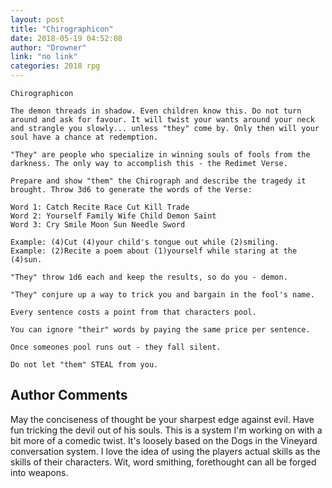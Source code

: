 ```yaml
---
layout: post
title: "Chirographicon"
date: 2018-05-19 04:52:08
author: "Drowner"
link: "no link"
categories: 2018 rpg
---
```

```
Chirographicon

The demon threads in shadow. Even children know this. Do not turn around and ask for favour. It will twist your wants around your neck and strangle you slowly... unless "they" come by. Only then will your soul have a chance at redemption.

"They" are people who specialize in winning souls of fools from the darkness. The only way to accomplish this - the Redimet Verse.

Prepare and show "them" the Chirograph and describe the tragedy it brought. Throw 3d6 to generate the words of the Verse:

Word 1: Catch Recite Race Cut Kill Trade
Word 2: Yourself Family Wife Child Demon Saint
Word 3: Cry Smile Moon Sun Needle Sword

Example: (4)Cut (4)your child's tongue out while (2)smiling. 
Example: (2)Recite a poem about (1)yourself while staring at the (4)sun.

"They" throw 1d6 each and keep the results, so do you - demon. 

"They" conjure up a way to trick you and bargain in the fool's name. 

Every sentence costs a point from that characters pool. 

You can ignore "their" words by paying the same price per sentence. 

Once someones pool runs out - they fall silent. 

Do not let "them" STEAL from you.
```
## Author Comments 

May the conciseness of thought be your sharpest edge against evil. Have fun tricking the devil out of his souls. This is a system I'm working on with a bit more of a comedic twist. It's loosely based on the Dogs in the Vineyard conversation system. I love the idea of using the players actual skills as the skills of their characters. Wit, word smithing, forethought can all be forged into weapons. 
